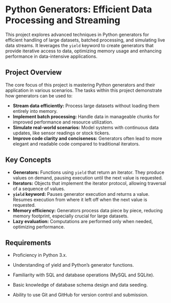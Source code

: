 # Python Generators: Efficient Data Processing and Streaming

This project explores advanced techniques in Python generators for efficient handling of large datasets, batched processing, and simulating live data streams.  It leverages the `yield` keyword to create generators that provide iterative access to data, optimizing memory usage and enhancing performance in data-intensive applications.

## Project Overview

The core focus of this project is mastering Python generators and their application in various scenarios.  The tasks within this project demonstrate how generators can be used to:

* **Stream data efficiently:** Process large datasets without loading them entirely into memory.
* **Implement batch processing:** Handle data in manageable chunks for improved performance and resource utilization.
* **Simulate real-world scenarios:** Model systems with continuous data updates, like sensor readings or stock tickers.
* **Improve code clarity and conciseness:** Generators often lead to more elegant and readable code compared to traditional iterators.

## Key Concepts

* **Generators:** Functions using `yield` that return an iterator.  They produce values on demand, pausing execution until the next value is requested.
* **Iterators:** Objects that implement the iterator protocol, allowing traversal of a sequence of values.
* **`yield` keyword:** Pauses generator execution and returns a value.  Resumes execution from where it left off when the next value is requested.
* **Memory efficiency:** Generators process data piece by piece, reducing memory footprint, especially crucial for large datasets.
* **Lazy evaluation:** Computations are performed only when needed, optimizing performance.

## Requirements

* Proficiency in Python 3.x.
* Understanding of yield and Python’s generator functions.
* Familiarity with SQL and database operations (MySQL and SQLite).
* Basic knowledge of database schema design and data seeding.

* Ability to use Git and GitHub for version control and submission.
